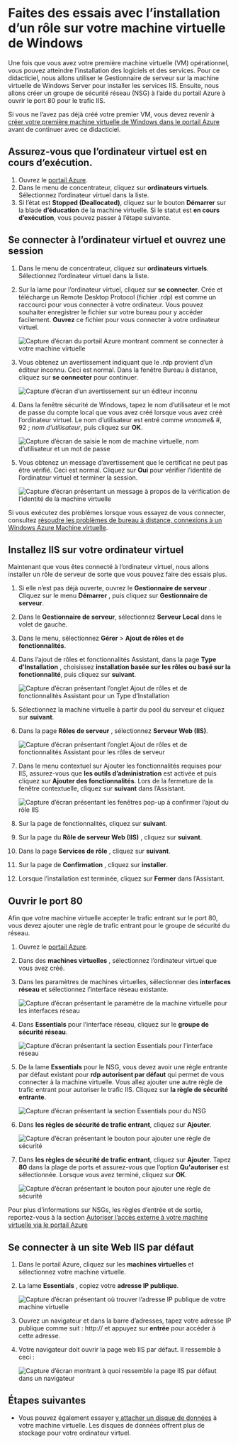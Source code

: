 <properties
    pageTitle="Installez IIS sur votre premier Windows VM | Microsoft Azure"
    description="Faites des essais avec votre première machine virtuelle de Windows par l’installation d’IIS et ouvrir le port 80 à l’aide du portail Azure."
    keywords=""
    services="virtual-machines-windows"
    documentationCenter=""
    authors="cynthn"
    manager="timlt"
    editor=""
    tags="azure-resource-manager"/>
<tags
    ms.service="virtual-machines-windows"
    ms.workload="infrastructure-services"
    ms.tgt_pltfrm="vm-windows"
    ms.devlang="na"
    ms.topic="article"
    ms.date="09/06/2016"
    ms.author="cynthn"/>

# <a name="experiment-with-installing-a-role-on-your-windows-vm"></a>Faites des essais avec l’installation d’un rôle sur votre machine virtuelle de Windows
    
Une fois que vous avez votre première machine virtuelle (VM) opérationnel, vous pouvez atteindre l’installation des logiciels et des services. Pour ce didacticiel, nous allons utiliser le Gestionnaire de serveur sur la machine virtuelle de Windows Server pour installer les services IIS. Ensuite, nous allons créer un groupe de sécurité réseau (NSG) à l’aide du portail Azure à ouvrir le port 80 pour le trafic IIS. 

Si vous ne l’avez pas déjà créé votre premier VM, vous devez revenir à [créer votre première machine virtuelle de Windows dans le portail Azure](virtual-machines-windows-hero-tutorial.md) avant de continuer avec ce didacticiel.

## <a name="make-sure-the-vm-is-running"></a>Assurez-vous que l’ordinateur virtuel est en cours d’exécution.

1. Ouvrez le [portail Azure](https://portal.azure.com).
2. Dans le menu de concentrateur, cliquez sur **ordinateurs virtuels**. Sélectionnez l’ordinateur virtuel dans la liste.
3. Si l’état est **Stopped (Deallocated)**, cliquez sur le bouton **Démarrer** sur la blade **d’éducation** de la machine virtuelle. Si le statut est **en cours d’exécution**, vous pouvez passer à l’étape suivante.

## <a name="connect-to-the-virtual-machine-and-sign-in"></a>Se connecter à l’ordinateur virtuel et ouvrez une session

1.  Dans le menu de concentrateur, cliquez sur **ordinateurs virtuels**. Sélectionnez l’ordinateur virtuel dans la liste.

3. Sur la lame pour l’ordinateur virtuel, cliquez sur **se connecter**. Crée et télécharge un Remote Desktop Protocol (fichier .rdp) est comme un raccourci pour vous connecter à votre ordinateur. Vous pouvez souhaiter enregistrer le fichier sur votre bureau pour y accéder facilement. **Ouvrez** ce fichier pour vous connecter à votre ordinateur virtuel.

    ![Capture d’écran du portail Azure montrant comment se connecter à votre machine virtuelle](./media/virtual-machines-windows-hero-tutorial/connect.png)

4. Vous obtenez un avertissement indiquant que le .rdp provient d’un éditeur inconnu. Ceci est normal. Dans la fenêtre Bureau à distance, cliquez sur **se connecter** pour continuer.

    ![Capture d’écran d’un avertissement sur un éditeur inconnu](./media/virtual-machines-windows-hero-tutorial/rdp-warn.png)

5. Dans la fenêtre sécurité de Windows, tapez le nom d’utilisateur et le mot de passe du compte local que vous avez créé lorsque vous avez créé l’ordinateur virtuel. Le nom d’utilisateur est entré comme *vmname*& #, 92 ; *nom d’utilisateur*, puis cliquez sur **OK**.

    ![Capture d’écran de saisie le nom de machine virtuelle, nom d’utilisateur et un mot de passe](./media/virtual-machines-windows-hero-tutorial/credentials.png)
    
6.  Vous obtenez un message d’avertissement que le certificat ne peut pas être vérifié. Ceci est normal. Cliquez sur **Oui** pour vérifier l’identité de l’ordinateur virtuel et terminer la session.

    ![Capture d’écran présentant un message à propos de la vérification de l’identité de la machine virtuelle](./media/virtual-machines-windows-hero-tutorial/cert-warning.png)


Si vous exécutez des problèmes lorsque vous essayez de vous connecter, consultez [résoudre les problèmes de bureau à distance, connexions à un Windows Azure Machine virtuelle](virtual-machines-windows-troubleshoot-rdp-connection.md).


## <a name="install-iis-on-your-vm"></a>Installez IIS sur votre ordinateur virtuel

Maintenant que vous êtes connecté à l’ordinateur virtuel, nous allons installer un rôle de serveur de sorte que vous pouvez faire des essais plus.

1. Si elle n’est pas déjà ouverte, ouvrez le **Gestionnaire de serveur** . Cliquez sur le menu **Démarrer** , puis cliquez sur **Gestionnaire de serveur**.
2. Dans le **Gestionnaire de serveur**, sélectionnez **Serveur Local** dans le volet de gauche. 
3. Dans le menu, sélectionnez **Gérer** > **Ajout de rôles et de fonctionnalités**.
4. Dans l’ajout de rôles et fonctionnalités Assistant, dans la page **Type d’Installation** , choisissez **installation basée sur les rôles ou basé sur la fonctionnalité**, puis cliquez sur **suivant**.

    ![Capture d’écran présentant l’onglet Ajout de rôles et de fonctionnalités Assistant pour un Type d’Installation](./media/virtual-machines-windows-hero-tutorial/role-wizard.png)

5. Sélectionnez la machine virtuelle à partir du pool du serveur et cliquez sur **suivant**.
6. Dans la page **Rôles de serveur** , sélectionnez **Serveur Web (IIS)**.

    ![Capture d’écran présentant l’onglet Ajout de rôles et de fonctionnalités Assistant pour les rôles de serveur](./media/virtual-machines-windows-hero-tutorial/add-iis.png)

7. Dans le menu contextuel sur Ajouter les fonctionnalités requises pour IIS, assurez-vous que **les outils d’administration** est activée et puis cliquez sur **Ajouter des fonctionnalités**. Lors de la fermeture de la fenêtre contextuelle, cliquez sur **suivant** dans l’Assistant.

    ![Capture d’écran présentant les fenêtres pop-up à confirmer l’ajout du rôle IIS](./media/virtual-machines-windows-hero-tutorial/confirm-add-feature.png)

8. Sur la page de fonctionnalités, cliquez sur **suivant**.
9. Sur la page du **Rôle de serveur Web (IIS)** , cliquez sur **suivant**. 
10. Dans la page **Services de rôle** , cliquez sur **suivant**. 
11. Sur la page de **Confirmation** , cliquez sur **installer**. 
12. Lorsque l’installation est terminée, cliquez sur **Fermer** dans l’Assistant.



## <a name="open-port-80"></a>Ouvrir le port 80 

Afin que votre machine virtuelle accepter le trafic entrant sur le port 80, vous devez ajouter une règle de trafic entrant pour le groupe de sécurité du réseau. 

1. Ouvrez le [portail Azure](https://portal.azure.com).
2. Dans des **machines virtuelles** , sélectionnez l’ordinateur virtuel que vous avez créé.
3. Dans les paramètres de machines virtuelles, sélectionner des **interfaces réseau** et sélectionnez l’interface réseau existante.

    ![Capture d’écran présentant le paramètre de la machine virtuelle pour les interfaces réseau](./media/virtual-machines-windows-hero-tutorial/network-interface.png)

4. Dans **Essentials** pour l’interface réseau, cliquez sur le **groupe de sécurité réseau**.

    ![Capture d’écran présentant la section Essentials pour l’interface réseau](./media/virtual-machines-windows-hero-tutorial/select-nsg.png)

5. De la lame **Essentials** pour le NSG, vous devez avoir une règle entrante par défaut existant pour **rdp autorisent par défaut** qui permet de vous connecter à la machine virtuelle. Vous allez ajouter une autre règle de trafic entrant pour autoriser le trafic IIS. Cliquez sur **la règle de sécurité entrante**.

    ![Capture d’écran présentant la section Essentials pour du NSG](./media/virtual-machines-windows-hero-tutorial/inbound.png)

6. Dans **les règles de sécurité de trafic entrant**, cliquez sur **Ajouter**.

    ![Capture d’écran présentant le bouton pour ajouter une règle de sécurité](./media/virtual-machines-windows-hero-tutorial/add-rule.png)

7. Dans **les règles de sécurité de trafic entrant**, cliquez sur **Ajouter**. Tapez **80** dans la plage de ports et assurez-vous que l’option **Qu'autoriser** est sélectionnée. Lorsque vous avez terminé, cliquez sur **OK**.

    ![Capture d’écran présentant le bouton pour ajouter une règle de sécurité](./media/virtual-machines-windows-hero-tutorial/port-80.png)
 
Pour plus d’informations sur NSGs, les règles d’entrée et de sortie, reportez-vous à la section [Autoriser l’accès externe à votre machine virtuelle via le portail Azure](virtual-machines-windows-nsg-quickstart-portal.md)
 
## <a name="connect-to-the-default-iis-website"></a>Se connecter à un site Web IIS par défaut

1. Dans le portail Azure, cliquez sur les **machines virtuelles** et sélectionnez votre machine virtuelle.
2. La lame **Essentials** , copiez votre **adresse IP publique**.

    ![Capture d’écran présentant où trouver l’adresse IP publique de votre machine virtuelle](./media/virtual-machines-windows-hero-tutorial/ipaddress.png)

2. Ouvrez un navigateur et dans la barre d’adresses, tapez votre adresse IP publique comme suit : http://<publicIPaddress> et appuyez sur **entrée** pour accéder à cette adresse.
3. Votre navigateur doit ouvrir la page web IIS par défaut. Il ressemble à ceci :

    ![Capture d’écran montrant à quoi ressemble la page IIS par défaut dans un navigateur](./media/virtual-machines-windows-hero-tutorial/iis-default.png)

    

## <a name="next-steps"></a>Étapes suivantes

- Vous pouvez également essayer [y attacher un disque de données](virtual-machines-windows-attach-disk-portal.md) à votre machine virtuelle. Les disques de données offrent plus de stockage pour votre ordinateur virtuel.
